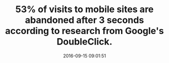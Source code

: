 ---
layout: post
title:  "53% of visits to mobile sites are abandoned after 3 seconds according to research from Google's DoubleClick."
storySource: "https://www.doubleclickbygoogle.com/articles/mobile-speed-matters/"
date:   2016-09-15 09:01:51
img:
 image: "google-logo.png"
 alt: "Google Logo"
tags:
 - abandonment
 - "2016"
---